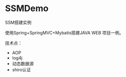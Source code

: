 # SSMDemo
SSM搭建实例

使用Spring+SpringMVC+Mybatis搭建JAVA WEB 项目一例。

技术点：

- AOP
- log4j
- 动态数据源
- shiro认证
